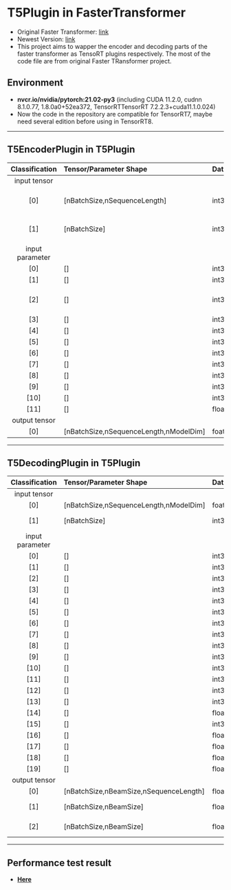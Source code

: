 # T5Plugin in FasterTransformer
+ Original Faster Transformer: [link](https://github.com/NVIDIA/FasterTransformer#model-overview)
+ Newest Version: [link](https://github.com/NVIDIA/FasterTransformer)
+ This project aims to wapper the encoder and decoding parts of the faster transformer as TensoRT plugins respectively. The most of the code file are from original Faster TRansformer project.
  
## Environment
+ **nvcr.io/nvidia/pytorch:21.02-py3** (including CUDA 11.2.0, cudnn 8.1.0.77, 1.8.0a0+52ea372, TensorRTTensorRT 7.2.2.3+cuda11.1.0.024)
+ Now the code in the repository are compatible for TensorRT7, maybe need several edition before using in TensorRT8.

---
## T5EncoderPlugin in T5Plugin
| Classification  | Tensor/Parameter Shape                 | Data Type      | Description                        |
| :-------------: | :------------------------------------- | :------------- | :--------------------------------- |
|  input tensor   |                                        |                |                                    |
|       [0]       | [nBatchSize,nSequenceLength]           | int32          | input token after tokenization     |
|       [1]       | [nBatchSize]                           | int32          | real sequence length of each input |
| input parameter |                                        |                |                                    |
|       [0]       | []                                     | int32          | max_batch_size                     |
|       [1]       | []                                     | int32          | max_seq_len                        |
|       [2]       | []                                     | int32          | beam_width (not use but necessary) |
|       [3]       | []                                     | int32          | head_num                           |
|       [4]       | []                                     | int32          | size_per_head                      |
|       [5]       | []                                     | int32          | inter_size                         |
|       [6]       | []                                     | int32          | d_model                            |
|       [7]       | []                                     | int32          | num_layer                          |
|       [8]       | []                                     | int32          | num_bucket                         |
|       [9]       | []                                     | int32          | max_distance                       |
|      [10]       | []                                     | int32          | sm                                 |
|      [11]       | []                                     | float32        | q_scaling                          |
|  output tensor  |                                        |                |                                    |
|       [0]       | [nBatchSize,nSequenceLength,nModelDim] | foat32/float16 | encoder output                     |

---
## T5DecodingPlugin in T5Plugin
| Classification  | Tensor/Parameter Shape                  | Data Type       | Description                         |
| :-------------: | :-------------------------------------- | :-------------- | :---------------------------------- |
|  input tensor   |                                         |                 |                                     |
|       [0]       | [nBatchSize,nSequenceLength,nModelDim]  | foat32/float16  | encoder output                      |
|       [1]       | [nBatchSize]                            | int32           | real sequence length of each input  |
| input parameter |                                         |                 |                                     |
|       [0]       | []                                      | int32           | max_batch_size                      |
|       [1]       | []                                      | int32           | max_seq_len                         |
|       [2]       | []                                      | int32           | mem_max_seq_len                     |
|       [3]       | []                                      | int32           | beam_width                          |
|       [4]       | []                                      | int32           | head_num                            |
|       [5]       | []                                      | int32           | size_per_head                       |
|       [6]       | []                                      | int32           | inter_size                          |
|       [7]       | []                                      | int32           | d_model                             |
|       [8]       | []                                      | int32           | num_layer                           |
|       [9]       | []                                      | int32           | vocab_size                          |
|      [10]       | []                                      | int32           | num_bucket                          |
|      [11]       | []                                      | int32           | max_distance                        |
|      [12]       | []                                      | int32           | start_id                            |
|      [13]       | []                                      | int32           | end_id                              |
|      [14]       | []                                      | float32         | beam_search_diversity_rate          |
|      [15]       | []                                      | int32           | top_k                               |
|      [16]       | []                                      | float32         | top_p                               |
|      [17]       | []                                      | float32         | temperature                         |
|      [18]       | []                                      | float32         | len_penalty                         |
|      [19]       | []                                      | float32         | repetition_penalty                  |
|  output tensor  |                                         |                 |                                     |
|       [0]       | [nBatchSize,nBeamSize,nSequenceLength]  | float32/float16 | decoding output                     |
|       [1]       | [nBatchSize,nBeamSize]                  | float32/float16 | decoding parent output (useless)    |
|       [2]       | [nBatchSize,nBeamSize]                  | float32/float16 | real sequence length of each output |

---
## Performance test result
+ [**Here**](https://nvidia-my.sharepoint.com/:x:/p/wili/EV9nBHbLFG1HuGAKt626mJgBwz-k3FVQtg3FnJ3GQdfCCw?e=1OeT0Q)

